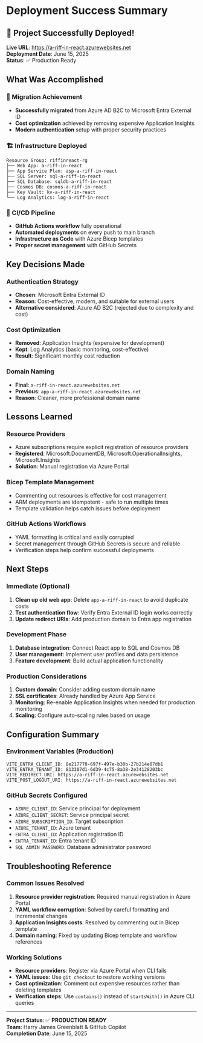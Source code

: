 # Deployment Success Summary

## 🎉 Project Successfully Deployed!

**Live URL**: https://a-riff-in-react.azurewebsites.net  
**Deployment Date**: June 15, 2025  
**Status**: ✅ Production Ready

## What Was Accomplished

### 🔄 Migration Achievement
- **Successfully migrated** from Azure AD B2C to Microsoft Entra External ID
- **Cost optimization** achieved by removing expensive Application Insights
- **Modern authentication** setup with proper security practices

### 🏗️ Infrastructure Deployed
```
Resource Group: riffinreact-rg
├── Web App: a-riff-in-react
├── App Service Plan: asp-a-riff-in-react
├── SQL Server: sql-a-riff-in-react
├── SQL Database: sqldb-a-riff-in-react
├── Cosmos DB: cosmos-a-riff-in-react
├── Key Vault: kv-a-riff-in-react
└── Log Analytics: log-a-riff-in-react
```

### 🔧 CI/CD Pipeline
- **GitHub Actions workflow** fully operational
- **Automated deployments** on every push to main branch
- **Infrastructure as Code** with Azure Bicep templates
- **Proper secret management** with GitHub Secrets

## Key Decisions Made

### Authentication Strategy
- **Chosen**: Microsoft Entra External ID
- **Reason**: Cost-effective, modern, and suitable for external users
- **Alternative considered**: Azure AD B2C (rejected due to complexity and cost)

### Cost Optimization
- **Removed**: Application Insights (expensive for development)
- **Kept**: Log Analytics (basic monitoring, cost-effective)
- **Result**: Significant monthly cost reduction

### Domain Naming
- **Final**: `a-riff-in-react.azurewebsites.net`
- **Previous**: `app-a-riff-in-react.azurewebsites.net`
- **Reason**: Cleaner, more professional domain name

## Lessons Learned

### Resource Providers
- Azure subscriptions require explicit registration of resource providers
- **Registered**: Microsoft.DocumentDB, Microsoft.OperationalInsights, Microsoft.Insights
- **Solution**: Manual registration via Azure Portal

### Bicep Template Management
- Commenting out resources is effective for cost management
- ARM deployments are idempotent - safe to run multiple times
- Template validation helps catch issues before deployment

### GitHub Actions Workflows
- YAML formatting is critical and easily corrupted
- Secret management through GitHub Secrets is secure and reliable
- Verification steps help confirm successful deployments

## Next Steps

### Immediate (Optional)
1. **Clean up old web app**: Delete `app-a-riff-in-react` to avoid duplicate costs
2. **Test authentication flow**: Verify Entra External ID login works correctly
3. **Update redirect URIs**: Add production domain to Entra app registration

### Development Phase
1. **Database integration**: Connect React app to SQL and Cosmos DB
2. **User management**: Implement user profiles and data persistence
3. **Feature development**: Build actual application functionality

### Production Considerations
1. **Custom domain**: Consider adding custom domain name
2. **SSL certificates**: Already handled by Azure App Service
3. **Monitoring**: Re-enable Application Insights when needed for production monitoring
4. **Scaling**: Configure auto-scaling rules based on usage

## Configuration Summary

### Environment Variables (Production)
```
VITE_ENTRA_CLIENT_ID: 8e217770-697f-497e-b30b-27b214e87db1
VITE_ENTRA_TENANT_ID: 813307d1-6d39-4c75-8a38-2e34128203bc
VITE_REDIRECT_URI: https://a-riff-in-react.azurewebsites.net
VITE_POST_LOGOUT_URI: https://a-riff-in-react.azurewebsites.net
```

### GitHub Secrets Configured
- `AZURE_CLIENT_ID`: Service principal for deployment
- `AZURE_CLIENT_SECRET`: Service principal secret
- `AZURE_SUBSCRIPTION_ID`: Target subscription
- `AZURE_TENANT_ID`: Azure tenant
- `ENTRA_CLIENT_ID`: Application registration ID
- `ENTRA_TENANT_ID`: Entra tenant ID
- `SQL_ADMIN_PASSWORD`: Database administrator password

## Troubleshooting Reference

### Common Issues Resolved
1. **Resource provider registration**: Required manual registration in Azure Portal
2. **YAML workflow corruption**: Solved by careful formatting and incremental changes
3. **Application Insights costs**: Resolved by commenting out in Bicep template
4. **Domain naming**: Fixed by updating Bicep template and workflow references

### Working Solutions
- **Resource providers**: Register via Azure Portal when CLI fails
- **YAML issues**: Use `git checkout` to restore working versions
- **Cost optimization**: Comment out expensive resources rather than deleting templates
- **Verification steps**: Use `contains()` instead of `startsWith()` in Azure CLI queries

---

**Project Status**: ✅ **PRODUCTION READY**  
**Team**: Harry James Greenblatt & GitHub Copilot  
**Completion Date**: June 15, 2025
